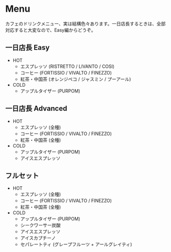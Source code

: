 # Menu

カフェのドリンクメニュー、実は結構色々あります。一日店長するときは、全部対応すると大変なので、Easy編からどうぞ。

## 一日店長 Easy
* HOT
	* エスプレッソ (RISTRETTO / LIVANTO / COSI)
	* コーヒー (FORTISSIO / VIVALTO / FINEZZO)
	* 紅茶・中国茶 (オレンジペコ / ジャスミン / プーアール)
* COLD
	* アップルタイザー (PURPOM)

## 一日店長 Advanced
* HOT
	* エスプレッソ (全種)
	* コーヒー (FORTISSIO / VIVALTO / FINEZZO)
	* 紅茶・中国茶 (全種)
* COLD
	* アップルタイザー (PURPOM)
	* アイスエスプレッソ

## フルセット
* HOT
	* エスプレッソ (全種)
	* コーヒー (FORTISSIO / VIVALTO / FINEZZO)
	* 紅茶・中国茶 (全種)
* COLD
	* アップルタイザー (PURPOM)
	* シークワーサー炭酸
	* アイスエスプレッソ
	* アイスカプチーノ
	* セパレートティ (グレープフルーツ + アールグレイティ)
